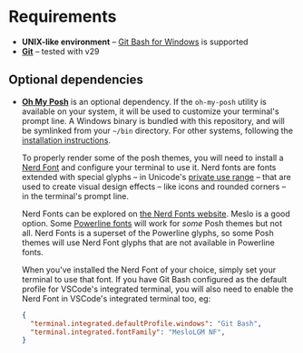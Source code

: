 # Requirements

- **UNIX-like environment** – [Git Bash for Windows](https://gitforwindows.org/) is supported
- **[Git](https://git-scm.com/)** – tested with v29

## Optional dependencies

- **[Oh My Posh](https://ohmyposh.dev/docs/)** is an optional dependency. If the `oh-my-posh` utility is available on your system, it will be used to customize your terminal's prompt line. A Windows binary is bundled with this repository, and will be symlinked from your `~/bin` directory. For other systems, following the [installation instructions](https://ohmyposh.dev/docs/).

  To properly render some of the posh themes, you will need to install a [Nerd Font](https://ohmyposh.dev/docs/config-fonts) and configure your terminal to use it. Nerd fonts are fonts extended with special glyphs – in Unicode's [private use range](https://unicode-table.com/en/blocks/private-use-area/) – that are used to create visual design effects – like icons and rounded corners – in the terminal's prompt line.

  Nerd Fonts can be explored on [the Nerd Fonts website](https://www.nerdfonts.com/font-downloads). Meslo is a good option. Some [Powerline fonts](https://github.com/powerline/fonts) will work for _some_ Posh themes but not all. Nerd Fonts is a superset of the Powerline glyphs, so some Posh themes will use Nerd Font glyphs that are not available in Powerline fonts. 

  When you've installed the Nerd Font of your choice, simply set your terminal to use that font. If you have Git Bash configured as the default profile for VSCode's integrated terminal, you will also need to enable the Nerd Font in VSCode's integrated terminal too, eg:

  ```json
  {
    "terminal.integrated.defaultProfile.windows": "Git Bash",
    "terminal.integrated.fontFamily": "MesloLGM NF",
  }
  ```
